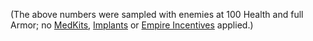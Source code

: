 (The above numbers were sampled with enemies at 100 Health and full
Armor; no [MedKits](MedKit "wikilink"), [Implants](Implants "wikilink")
or [Empire Incentives](Empire_Incentives "wikilink") applied.)